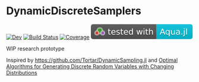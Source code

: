 # DynamicDiscreteSamplers

<!-- [![Stable](https://img.shields.io/badge/docs-stable-blue.svg)](https://LilithHafner.github.io/DynamicDiscreteSamplers.jl/stable/) -->
[![Dev](https://img.shields.io/badge/docs-dev-blue.svg)](https://LilithHafner.github.io/DynamicDiscreteSamplers.jl/dev/)
[![Build Status](https://github.com/LilithHafner/DynamicDiscreteSamplers.jl/actions/workflows/CI.yml/badge.svg?branch=main)](https://github.com/LilithHafner/DynamicDiscreteSamplers.jl/actions/workflows/CI.yml?query=branch%3Amain)
[![Coverage](https://codecov.io/gh/LilithHafner/DynamicDiscreteSamplers.jl/branch/main/graph/badge.svg)](https://codecov.io/gh/LilithHafner/DynamicDiscreteSamplers.jl) <!--
[![PkgEval](https://JuliaCI.github.io/NanosoldierReports/pkgeval_badges/D/DynamicDiscreteSamplers.svg)](https://JuliaCI.github.io/NanosoldierReports/pkgeval_badges/D/DynamicDiscreteSamplers.html) -->
[![Aqua](https://raw.githubusercontent.com/JuliaTesting/Aqua.jl/master/badge.svg)](https://github.com/JuliaTesting/Aqua.jl)

WIP research prototype

Inspired by https://github.com/Tortar/DynamicSampling.jl and [Optimal Algorithms for Generating Discrete
Random Variables with Changing Distributions](https://www.researchgate.net/publication/250428390_Optimal_Algorithms_for_Generating_Discrete_Random_Variables_With)
